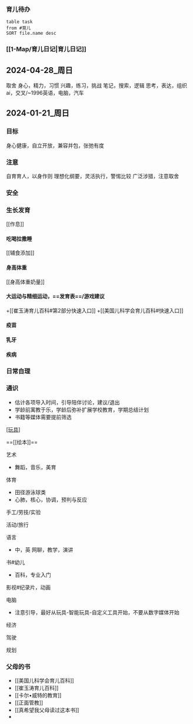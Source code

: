 ### 育儿待办
```dataview
table task
from #育儿
SORT file.name desc
```

### [[1-Map/育儿日记|育儿日记]]

## 2024-04-28_周日
取舍
身心，精力，习惯
兴趣，练习，挑战
笔记，搜索，逻辑
思考，表达，组织
ai，交叉/~1996英语，电脑，汽车

## 2024-01-21_周日
### 目标
身心健康，自立开放，兼容并包，张弛有度
### 注意
自育育人，以身作则
理想化纲要，灵活执行，警惕比较
广泛涉猎，注意取舍

### 安全
### 生长发育
[[作息]]
#### 吃喝拉撒睡
[[辅食添加]]
#### 身高体重
[[身高体重奶量]]
#### 大运动与精细运动，==发育表==/游戏建议
+[[崔玉涛育儿百科#第2部分快速入口]]
+[[美国儿科学会育儿百科#快速入口]]
#### 疫苗
#### 乳牙
#### 疾病

### 日常自理

### 通识
- 估计各项导入时间，引导陪伴讨论，建议/退出
- 学龄前寓教于乐，学龄后弥补扩展学校教育，学期总结计划
- 书籍等媒体需要提前筛选

[[玩具]](0-2，感觉与运动，基础)

==[[绘本]]==

艺术
- 舞蹈，音乐，美育

体育
- 田径游泳球类
- 心肺，核心，协调，预判与反应

手工/劳技/实验

活动/旅行

语言 
- 中，英 网聊，教学，演讲

书#幼儿
- 百科，专业入门

影视#纪录片，动画

电脑
- 注意引导，最好从玩具-智能玩具-自定义工具开始，不要从数字媒体开始

经济

驾驶

规划

### 父母的书
- [[美国儿科学会育儿百科]]
- [[崔玉涛育儿百科]]
- [[卡尔•威特的教育]]
- [[正面管教]]
- [[真希望我父母读过这本书]]
- 




